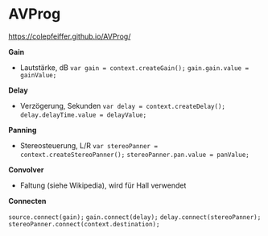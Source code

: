 # AVProg

https://colepfeiffer.github.io/AVProg/

__Gain__
* Lautstärke, dB
`var gain = context.createGain();`
`gain.gain.value = gainValue;`

__Delay__
* Verzögerung, Sekunden
`var delay = context.createDelay();`
`delay.delayTime.value = delayValue;`

__Panning__
* Stereosteuerung, L/R
`var stereoPanner = context.createStereoPanner();`
`stereoPanner.pan.value = panValue;`

__Convolver__

* Faltung (siehe Wikipedia), wird für Hall verwendet

__Connecten__

`source.connect(gain);`
`gain.connect(delay);`
`delay.connect(stereoPanner);`
`stereoPanner.connect(context.destination);`
